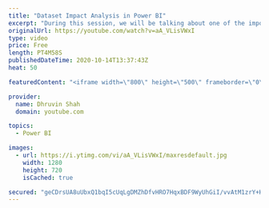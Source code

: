 ```yaml
---
title: "Dataset Impact Analysis in Power BI"
excerpt: "During this session, we will be talking about one of the important concept of Power BI Service which is - Dataset Impact Analysis.  Sometimes, there are scenarios where we have so many datasets available in the Workspace and we don't know which are the dependent  reports or dashboards for the created"
originalUrl: https://youtube.com/watch?v=aA_VLisVWxI
type: video
price: Free
length: PT4M58S
publishedDateTime: 2020-10-14T13:37:43Z
heat: 50

featuredContent: "<iframe width=\"800\" height=\"500\" frameborder=\"0\" src=\"https://www.youtube.com/embed/aA_VLisVWxI\" allow=\"accelerometer; autoplay; encrypted-media; gyroscope; picture-in-picture\" allowfullscreen></iframe>"

provider:
  name: Dhruvin Shah
  domain: youtube.com

topics:
  - Power BI

images:
  - url: https://i.ytimg.com/vi/aA_VLisVWxI/maxresdefault.jpg
    width: 1280
    height: 720
    isCached: true

secured: "geCDrsUA8uUbxQ1bqI5cUqLgDMZhDfvHRO7HqxBDF9WyUhGiI/vvAtM1zrY+Hb8b1ijkfAgvpsIJ2dn/oo7PLqbIp3DuooH2kQ8sJSE6ms4cQPuymzhHUpLgRj90nCvdS32mWjSJWWZoBEwjK6YT70yDQDHYo0umkFYDtmHfbGKxXEo73R6xyphwqrZiYwHV4HiO+QjT6mDO17W28+tBk/bsp5TD5Q83vl7cLRgh3NwXyqZjshlNYRy9YFWJjTTAF7dmnDFXpN6uzMVVBvmfh+PNCxk8OnQKn2ruXjqfS4FEV7Q31QU+AEFEM9HrSYmrjHhmf2N8pgghjG39e0O29rrOZXsvHOOjqQi0sxMQQ/lNqUUede7f6kDyBm8PCtiWbGQa6OqyelQPC/uwptnTVjdmv46jMxb9N86b1MjXYwY=;Irykga5nElCFXQx/1hoyoA=="
---
```


